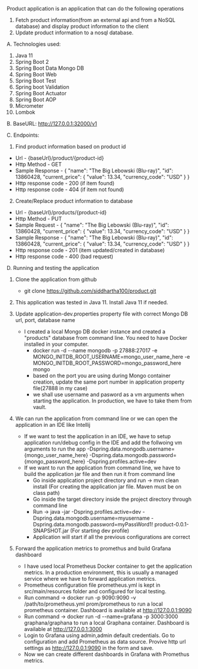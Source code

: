 Product application is an application that can do the following operations
1. Fetch product information(from an external api and from a NoSQL database) and display product information to the client
2. Update product information to a nosql database.


A. Technologies used:
1. Java 11
2. Spring Boot 2
3. Spring Boot Data Mongo DB
4. Spring Boot Web
5. Spring Boot Test
6. Spring boot Validation
7. Spring Boot Actuator
8. Spring Boot AOP
9. Micrometer
10. Lombok


B. BaseURL: http://127.0.0.1:32000/v1


C. Endpoints:



1. Find product information based on product id
- Url - {baseUrl}/product/{product-id}
- Http Method - GET
- Sample Response -
   {
   "name": "The Big Lebowski (Blu-ray)",
   "id": 13860428,
   "current_price": {
   "value": 13.34,
   "currency_code": "USD"
   }
   }
- Http response code - 200 (if item found)
- Http response code - 404 (if item not found)




2. Create/Replace product information to database
- Url - {baseUrl}/products/{product-id}
- Http Method - PUT
- Sample Request  - {
   "name": "The Big Lebowski (Blu-ray)",
   "id": 13860428,
   "current_price": {
   "value": 13.34,
   "currency_code": "USD"
   }
   }
- Sample Response - {
   "name": "The Big Lebowski (Blu-ray)",
   "id": 13860428,
   "current_price": {
   "value": 13.34,
   "currency_code": "USD"
   }
   }
- Http response code - 201 (item updated/created in database)
- Http response code - 400 (bad request)


D. Running and testing the application 
1. Clone the application from github
   - git clone https://github.com/siddhartha100/product.git
2. This application was tested in Java 11. Install Java 11 if needed.
3. Update application-dev.properties property file with correct Mongo DB url, port, database name
   - I created a local Mongo DB docker instance and created a "products" database from command line. You need to have Docker installed in your computer.   
     - docker run -d --name mongodb -p 27888:27017 -e MONGO_INITDB_ROOT_USERNAME=mongo_user_name_here -e MONGO_INITDB_ROOT_PASSWORD=mongo_password_here mongo
	 - based on the port you are using during Mongo container creation, update the same port number in application property file(27888 in my case)
	 - we shall use username and pasword as a vm arguments when starting the application. In production, we have to take them from vault.
4. We can run the application from command line or we can open the application in an IDE like Intellij
   - If we want to test the application in an IDE, we have to setup application run/debug config in the IDE and add the follwoing vm arguments to run the app
      -Dspring.data.mongodb.username={mongo_user_name_here} -Dspring.data.mongodb.password={mongo_password_here} -Dspring.profiles.active=dev
   - If we want to run the application from command line, we have to build the application jar file and then run it from command line
      - Go inside application project directory and run -> mvn clean install (For creating the application jar file. Maven must be on class path)
	  - Go inside the target directory inside the project directory through command line
	  - Run -> java -jar -Dspring.profiles.active=dev -Dspring.data.mongodb.username=myusername -Dspring.data.mongodb.password=myPassWord1! product-0.0.1-SNAPSHOT.jar (For starting dev profile)
	  - Application will start if all the previous configurations are correct

5. Forward the application metrics to promethus and build Grafana dashboard
   - I have used local Prometheus Docker container to get the application metrics. In a production environment, this is usually a managed service where we have to forward application metrics.
   - Prometheus configuration file prometheus.yml is kept in src/main/resources folder and configured for local testing.
   - Run command -> docker run -p 9090:9090 -v /path/to/prometheus.yml prom/prometheus to run a local prometheus container. Dashboard is available at http://127.0.0.1:9090
   - Run command -> docker run -d --name=grafana -p 3000:3000 graphana/graphana to run a local Graphana container. Dashboard is available at http://127.0.0.1:3000
   - Login to Grafana using admin,admin default credentials. Go to configuration and add Prometheus as data source. Provive http url settings as http://127.0.0.1:9090 in the form and save. 
   - Now we can create different dashboards in Grafana with Promethus metrics. 
	 	 
